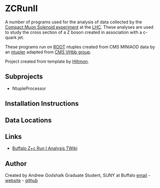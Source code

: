 # ZCRunII

A number of programs used for the analysis of data collected by the [Compact Muon Solenoid experiment][CMS] at the [LHC][LHC]. These analyses are used to study the cross section of a Z boson created in association with a c-quark jet.

These programs run on [ROOT][ROOT] ntuples created from CMS MINIAOD data by an [ntupler][Ntupler] adapted from [CMS VHbb group][VHbb].

Project created from template by [Hiltmon][Simple C++ Project Structure].

## Subprojects

* NtupleProcessor

## Installation Instructions

## Data Locations

## Links

* [Buffalo Z+c Run I Analysis TWiki][Z+c RunI Twiki]

## Author

Created by Andrew Godshalk
Graduate Student, SUNY at Buffalo
[email][Andrew email] - [website][Andrew website] - [github][Andrew github]

[//]: # (Reference Links)

[LHC]:https://home.cern/topics/large-hadron-collider
[CMS]:https://home.cern/about/experiments/cms
[ROOT]:https://root.cern.ch/
[VHbb]:https://twiki.cern.ch/twiki/bin/view/CMS/HiggsBB
[Ntupler]: https://github.com/andrewgodshalk/ZCNtupler
[Simple C++ Project Structure]: http://hiltmon.com/blog/2013/07/03/a-simple-c-plus-plus-project-structure/
[Andrew github]:https://github.com/andrewgodshalk/
[Andrew email]:andrewgodshalk@gmail.com
[Andrew website]:http://www.acsu.buffalo.edu/~godshalk/
[Z+c RunI Twiki]:https://twiki.cern.ch/twiki/bin/viewauth/CMS/ZplusHF8TeV
